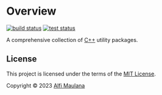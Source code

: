 # Overview

[![build status](https://img.shields.io/github/actions/workflow/status/threeal/cpp/build.yml?branch=main)](https://github.com/threeal/cpp/actions/workflows/build.yml)
[![test status](https://img.shields.io/github/actions/workflow/status/threeal/cpp/test.yml?label=test&branch=main)](https://github.com/threeal/cpp/actions/workflows/test.yml)

A comprehensive collection of [C++](https://isocpp.org/) utility packages.

## License

This project is licensed under the terms of the [MIT License](./LICENSE).

Copyright © 2023 [Alfi Maulana](https://github.com/threeal)
